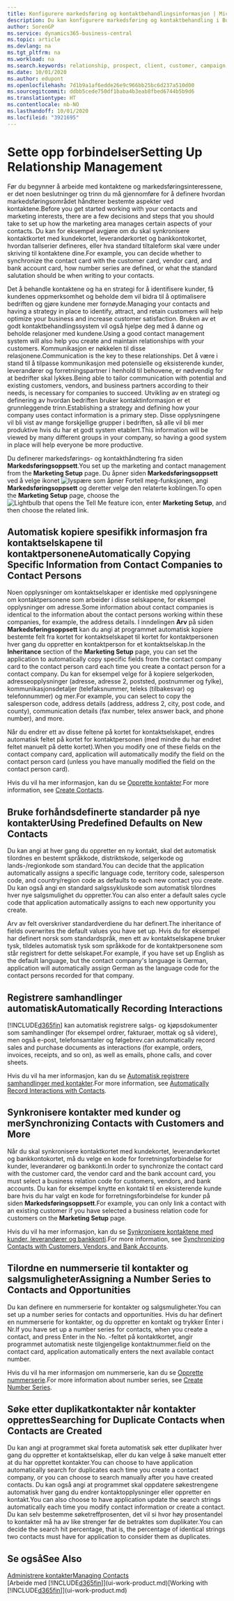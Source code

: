```yaml
---
title: Konfigurere markedsføring og kontaktbehandlingsinformasjon | Microsoft-dokumentasjon
description: Du kan konfigurere markedsføring og kontaktbehandling i Business Central for å optimalisere forholdet til prospekter eller kunder og forbedre kampanjer.
author: SorenGP
ms.service: dynamics365-business-central
ms.topic: article
ms.devlang: na
ms.tgt_pltfrm: na
ms.workload: na
ms.search.keywords: relationship, prospect, client, customer, campaign, promo
ms.date: 10/01/2020
ms.author: edupont
ms.openlocfilehash: 7d1b9a1af6edde26e9c966bb25bc6d237a510d00
ms.sourcegitcommit: ddbb5cede750df1baba4b3eab8fbed6744b5b9d6
ms.translationtype: HT
ms.contentlocale: nb-NO
ms.lasthandoff: 10/01/2020
ms.locfileid: "3921695"
---
```

# <a name="setting-up-relationship-management"></a><span data-ttu-id="06650-103">Sette opp forbindelser</span><span class="sxs-lookup"><span data-stu-id="06650-103">Setting Up Relationship Management</span></span>

<span data-ttu-id="06650-104">Før du begynner å arbeide med kontaktene og markedsføringsinteressene, er det noen beslutninger og trinn du må gjennomføre for å definere hvordan markedsføringsområdet håndterer bestemte aspekter ved kontaktene.</span><span class="sxs-lookup"><span data-stu-id="06650-104">Before you get started working with your contacts and marketing interests, there are a few decisions and steps that you should take to set up how the marketing area manages certain aspects of your contacts.</span></span> <span data-ttu-id="06650-105">Du kan for eksempel avgjøre om du skal synkronisere kontaktkortet med kundekortet, leverandørkortet og bankkontokortet, hvordan tallserier defineres, eller hva standard tiltaleform skal være under skriving til kontaktene dine.</span><span class="sxs-lookup"><span data-stu-id="06650-105">For example, you can decide whether to synchronize the contact card with the customer card, vendor card, and bank account card, how number series are defined, or what the standard salutation should be when writing to your contacts.</span></span>

<span data-ttu-id="06650-106">Det å behandle kontaktene og ha en strategi for å identifisere kunder, få kundenes oppmerksomhet og beholde dem vil bidra til å optimalisere bedriften og gjøre kundene mer fornøyde.</span><span class="sxs-lookup"><span data-stu-id="06650-106">Managing your contacts and having a strategy in place to identify, attract, and retain customers will help optimize your business and increase customer satisfaction.</span></span> <span data-ttu-id="06650-107">Bruken av et godt kontaktbehandlingssystem vil også hjelpe deg med å danne og beholde relasjoner med kundene.</span><span class="sxs-lookup"><span data-stu-id="06650-107">Using a good contact management system will also help you create and maintain relationships with your customers.</span></span> <span data-ttu-id="06650-108">Kommunikasjon er nøkkelen til disse relasjonene.</span><span class="sxs-lookup"><span data-stu-id="06650-108">Communication is the key to these relationships.</span></span> <span data-ttu-id="06650-109">Det å være i stand til å tilpasse kommunikasjon med potensielle og eksisterende kunder, leverandører og forretningspartner i henhold til behovene, er nødvendig for at bedrifter skal lykkes.</span><span class="sxs-lookup"><span data-stu-id="06650-109">Being able to tailor communication with potential and existing customers, vendors, and business partners according to their needs, is necessary for companies to succeed.</span></span> <span data-ttu-id="06650-110">Utvikling av en strategi og definering av hvordan bedriften bruker kontaktinformasjon er et grunnleggende trinn.</span><span class="sxs-lookup"><span data-stu-id="06650-110">Establishing a strategy and defining how your company uses contact information is a primary step.</span></span> <span data-ttu-id="06650-111">Disse opplysningene vil bli vist av mange forskjellige grupper i bedriften, så alle vil bli mer produktive hvis du har et godt system etablert.</span><span class="sxs-lookup"><span data-stu-id="06650-111">This information will be viewed by many different groups in your company, so having a good system in place will help everyone be more productive.</span></span>

<span data-ttu-id="06650-112">Du definerer markedsførings- og kontakthåndtering fra siden **Markedsføringsoppsett**.</span><span class="sxs-lookup"><span data-stu-id="06650-112">You set up the marketing and contact management from the **Marketing Setup** page.</span></span> <span data-ttu-id="06650-113">Du åpner siden **Markedsføringsoppsett** ved å velge ikonet ![lyspære som åpner Fortell meg-funksjonen](media/ui-search/search_small.png "Fortell hva du vil gjøre"), angi **Markedsføringsoppsett** og deretter velge den relaterte koblingen.</span><span class="sxs-lookup"><span data-stu-id="06650-113">To open the **Marketing Setup** page, choose the ![Lightbulb that opens the Tell Me feature](media/ui-search/search_small.png "Tell me what you want to do") icon, enter **Marketing Setup**, and then choose the related link.</span></span>

## <a name="automatically-copying-specific-information-from-contact-companies-to-contact-persons"></a><span data-ttu-id="06650-114">Automatisk kopiere spesifikk informasjon fra kontaktselskapene til kontaktpersonene</span><span class="sxs-lookup"><span data-stu-id="06650-114">Automatically Copying Specific Information from Contact Companies to Contact Persons</span></span>
<span data-ttu-id="06650-115">Noen opplysninger om kontaktselskaper er identiske med opplysningene om kontaktpersonene som arbeider i disse selskapene, for eksempel opplysninger om adresse.</span><span class="sxs-lookup"><span data-stu-id="06650-115">Some information about contact companies is identical to the information about the contact persons working within these companies, for example, the address details.</span></span> <span data-ttu-id="06650-116">I inndelingen **Arv** på siden **Markedsføringsoppsett** kan du angi at programmet automatisk kopiere bestemte felt fra kortet for kontaktselskapet til kortet for kontaktpersonen hver gang du oppretter en kontaktperson for et kontaktselskap.</span><span class="sxs-lookup"><span data-stu-id="06650-116">In the **Inheritance** section of the **Marketing Setup** page, you can set the application to automatically copy specific fields from the contact company card to the contact person card each time you create a contact person for a contact company.</span></span> <span data-ttu-id="06650-117">Du kan for eksempel velge for å kopiere selgerkoden, adresseopplysninger (adresse, adresse 2, poststed, postnummer og fylke), kommunikasjonsdetaljer (telefaksnummer, teleks (tilbakesvar) og telefonnummer) og mer.</span><span class="sxs-lookup"><span data-stu-id="06650-117">For example, you can select to copy the salesperson code, address details (address, address 2, city, post code, and county), communication details (fax number, telex answer back, and phone number), and more.</span></span>

<span data-ttu-id="06650-118">Når du endrer ett av disse feltene på kortet for kontaktselskapet, endres automatisk feltet på kortet for kontaktpersonen (med mindre du har endret feltet manuelt på dette kortet).</span><span class="sxs-lookup"><span data-stu-id="06650-118">When you modify one of these fields on the contact company card, application will automatically modify the field on the contact person card (unless you have manually modified the field on the contact person card).</span></span>

<span data-ttu-id="06650-119">Hvis du vil ha mer informasjon, kan du se [Opprette kontakter](marketing-create-contact-companies.md).</span><span class="sxs-lookup"><span data-stu-id="06650-119">For more information, see [Create Contacts](marketing-create-contact-companies.md).</span></span>

## <a name="using-predefined-defaults-on-new-contacts"></a><span data-ttu-id="06650-120">Bruke forhåndsdefinerte standarder på nye kontakter</span><span class="sxs-lookup"><span data-stu-id="06650-120">Using Predefined Defaults on New Contacts</span></span>
<span data-ttu-id="06650-121">Du kan angi at hver gang du oppretter en ny kontakt, skal det automatisk tilordnes en bestemt språkkode, distriktskode, selgerkode og lands-/regionkode som standard.</span><span class="sxs-lookup"><span data-stu-id="06650-121">You can decide that the application automatically assigns a specific language code, territory code, salesperson code, and country/region code as defaults to each new contact you create.</span></span> <span data-ttu-id="06650-122">Du kan også angi en standard salgssykluskode som automatisk tilordnes hver nye salgsmulighet du oppretter.</span><span class="sxs-lookup"><span data-stu-id="06650-122">You can also enter a default sales cycle code that application automatically assigns to each new opportunity you create.</span></span>

<span data-ttu-id="06650-123">Arv av felt overskriver standardverdiene du har definert.</span><span class="sxs-lookup"><span data-stu-id="06650-123">The inheritance of fields overwrites the default values you have set up.</span></span> <span data-ttu-id="06650-124">Hvis du for eksempel har definert norsk som standardspråk, men ett av kontaktselskapene bruker tysk, tildeles automatisk tysk som språkkode for de kontaktpersonene som står registrert for dette selskapet.</span><span class="sxs-lookup"><span data-stu-id="06650-124">For example, if you have set up English as the default language, but the contact company's language is German, application will automatically assign German as the language code for the contact persons recorded for that company.</span></span>

<!--You can also setup a default salutation that application automatically assigns to your contacts. You can use these salutations in your interaction template attachments (for example, Microsoft Word documents). When setting up a default salutation, you can enter a salutation text and a salutation format. For example, if the salutation text is Dear, and the salutation format is Salutation Text + Title + Name, application will automatically enter Dear Mr. John Smith as a salutation for a contact called John Smith.-->

## <a name="automatically-recording-interactions"></a><span data-ttu-id="06650-125">Registrere samhandlinger automatisk</span><span class="sxs-lookup"><span data-stu-id="06650-125">Automatically Recording Interactions</span></span>
[!INCLUDE[d365fin](includes/d365fin_md.md)] <span data-ttu-id="06650-126">kan automatisk registrere salgs- og kjøpsdokumenter som samhandlinger (for eksempel ordrer, fakturaer, mottak og så videre), men også e-post, telefonsamtaler og følgebrev.</span><span class="sxs-lookup"><span data-stu-id="06650-126">can automatically record sales and purchase documents as interactions (for example, orders, invoices, receipts, and so on), as well as emails, phone calls, and cover sheets.</span></span>

<span data-ttu-id="06650-127">Hvis du vil ha mer informasjon, kan du se [Automatisk registrere samhandlinger med kontakter](marketing-auto-record-interactions.md).</span><span class="sxs-lookup"><span data-stu-id="06650-127">For more information, see [Automatically Record Interactions with Contacts](marketing-auto-record-interactions.md).</span></span>

## <a name="synchronizing-contacts-with-customers-and-more"></a><span data-ttu-id="06650-128">Synkronisere kontakter med kunder og mer</span><span class="sxs-lookup"><span data-stu-id="06650-128">Synchronizing Contacts with Customers and More</span></span>
<span data-ttu-id="06650-129">Når du skal synkronisere kontaktkortet med kundekortet, leverandørkortet og bankkontokortet, må du velge en kode for forretningsforbindelse for kunder, leverandører og bankkonti.</span><span class="sxs-lookup"><span data-stu-id="06650-129">In order to synchronize the contact card with the customer card, the vendor card and the bank account card, you must select a business relation code for customers, vendors, and bank accounts.</span></span> <span data-ttu-id="06650-130">Du kan for eksempel knytte en kontakt til en eksisterende kunde bare hvis du har valgt en kode for forretningsforbindelse for kunder på siden **Markedsføringsoppsett**.</span><span class="sxs-lookup"><span data-stu-id="06650-130">For example, you can only link a contact with an existing customer if you have selected a business relation code for customers on the **Marketing Setup** page.</span></span>

<span data-ttu-id="06650-131">Hvis du vil ha mer informasjon, kan du se [Synkronisere kontaktene med kunder, leverandører og bankkonti](marketing-create-contact-companies.md#synchronizing-contacts-with-customers-vendors-employees-and-bank-accounts).</span><span class="sxs-lookup"><span data-stu-id="06650-131">For more information, see [Synchronizing Contacts with Customers, Vendors, and Bank Accounts](marketing-create-contact-companies.md#synchronizing-contacts-with-customers-vendors-employees-and-bank-accounts).</span></span>  

## <a name="assigning-a-number-series-to-contacts-and-opportunities"></a><span data-ttu-id="06650-132">Tilordne en nummerserie til kontakter og salgsmuligheter</span><span class="sxs-lookup"><span data-stu-id="06650-132">Assigning a Number Series to Contacts and Opportunities</span></span>
<span data-ttu-id="06650-133">Du kan definere en nummerserie for kontakter og salgsmuligheter.</span><span class="sxs-lookup"><span data-stu-id="06650-133">You can set up a number series for contacts and opportunities.</span></span> <span data-ttu-id="06650-134">Hvis du har definert en nummerserie for kontakter, og du oppretter en kontakt og trykker Enter i Nr.</span><span class="sxs-lookup"><span data-stu-id="06650-134">If you have set up a number series for contacts, when you create a contact, and press Enter in the No.</span></span> <span data-ttu-id="06650-135">-feltet på kontaktkortet, angir programmet automatisk neste tilgjengelige kontaktnummer.</span><span class="sxs-lookup"><span data-stu-id="06650-135">field on the contact card, application automatically enters the next available contact number.</span></span>

<span data-ttu-id="06650-136">Hvis du vil ha mer informasjon om nummerserie, kan du se [Opprette nummerserie](ui-create-number-series.md).</span><span class="sxs-lookup"><span data-stu-id="06650-136">For more information about number series, see [Create Number Series](ui-create-number-series.md).</span></span>

## <a name="searching-for-duplicate-contacts-when-contacts-are-created"></a><span data-ttu-id="06650-137">Søke etter duplikatkontakter når kontakter opprettes</span><span class="sxs-lookup"><span data-stu-id="06650-137">Searching for Duplicate Contacts when Contacts are Created</span></span>
<span data-ttu-id="06650-138">Du kan angi at programmet skal foreta automatisk søk etter duplikater hver gang du oppretter et kontaktselskap, eller du kan velge å søke manuelt etter at du har opprettet kontakter.</span><span class="sxs-lookup"><span data-stu-id="06650-138">You can choose to have application automatically search for duplicates each time you create a contact company, or you can choose to search manually after you have created contacts.</span></span> <span data-ttu-id="06650-139">Du kan også angi at programmet skal oppdatere søkestrengene automatisk hver gang du endrer kontaktopplysninger eller oppretter en kontakt.</span><span class="sxs-lookup"><span data-stu-id="06650-139">You can also choose to have application update the search strings automatically each time you modify contact information or create a contact.</span></span> <span data-ttu-id="06650-140">Du kan selv bestemme søketreffprosenten, det vil si hvor høy prosentandel to kontakter må ha av like strenger før de betraktes som duplikater.</span><span class="sxs-lookup"><span data-stu-id="06650-140">You can decide the search hit percentage, that is, the percentage of identical strings two contacts must have for application to consider them as duplicates.</span></span>

## <a name="see-also"></a><span data-ttu-id="06650-141">Se også</span><span class="sxs-lookup"><span data-stu-id="06650-141">See Also</span></span>
[<span data-ttu-id="06650-142">Administrere kontakter</span><span class="sxs-lookup"><span data-stu-id="06650-142">Managing Contacts</span></span>](marketing-contacts.md)  
<span data-ttu-id="06650-143">[Arbeide med [!INCLUDE[d365fin](includes/d365fin_md.md)]](ui-work-product.md)</span><span class="sxs-lookup"><span data-stu-id="06650-143">[Working with [!INCLUDE[d365fin](includes/d365fin_md.md)]](ui-work-product.md)</span></span>  
